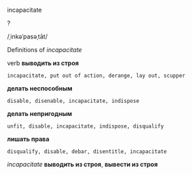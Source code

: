 incapacitate

?

/ˌinkəˈpasəˌtāt/

Definitions of _incapacitate_

verb
**выводить из строя**

    incapacitate, put out of action, derange, lay out, scupper
**делать неспособным**

    disable, disenable, incapacitate, indispose
**делать непригодным**

    unfit, disable, incapacitate, indispose, disqualify
**лишать права**

    disqualify, disable, debar, disentitle, incapacitate

_incapacitate_
**выводить из строя**, **вывести из строя**